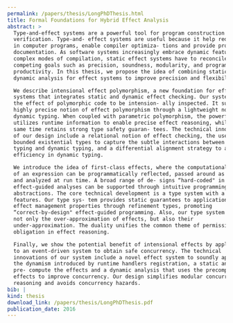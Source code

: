 ```yaml
---
permalink: /papers/thesis/LongPhDThesis.html
title: Formal Foundations for Hybrid Effect Analysis
abstract: >
  Type-and-effect systems are a powerful tool for program construction and
  verification. Type-and- effect systems are useful because it help reduce bugs
  in computer programs, enable compiler optimiza- tions and provide program
  documentation. As software systems increasingly embrace dynamic features and
  complex modes of compilation, static effect systems have to reconcile over
  competing goals such as precision, soundness, modularity, and programmer
  productivity. In this thesis, we propose the idea of combining static and
  dynamic analysis for effect systems to improve precision and flexibility.

  We describe intensional effect polymorphism, a new foundation for effect
  systems that integrates static and dynamic effect checking. Our system allows
  the effect of polymorphic code to be intension- ally inspected. It supports a
  highly precise notion of effect polymorphism through a lightweight notion of
  dynamic typing. When coupled with parametric polymorphism, the powerful system
  utilizes runtime information to enable precise effect reasoning, while at the
  same time retains strong type safety guaran- tees. The technical innovations
  of our design include a relational notion of effect checking, the use of
  bounded existential types to capture the subtle interactions between static
  typing and dynamic typing, and a differential alignment strategy to achieve
  efficiency in dynamic typing.

  We introduce the idea of first-class effects, where the computational effect
  of an expression can be programmatically reflected, passed around as values,
  and analyzed at run time. A broad range of de- signs “hard-coded" in existing
  effect-guided analyses can be supported through intuitive programming
  abstractions. The core technical development is a type system with a couple of
  features. Our type sys- tem provides static guarantees to application-specific
  effect management properties through refinement types, promoting
  “correct-by-design" effect-guided programming. Also, our type system computes
  not only the over-approximation of effects, but also their
  under-approximation. The duality unifies the common theme of permission vs.
  obligation in effect reasoning.

  Finally, we show the potential benefit of intensional effects by applying it
  to an event-driven system to obtain safe concurrency. The technical
  innovations of our system include a novel effect system to soundly approximate
  the dynamism introduced by runtime handlers registration, a static analysis to
  pre- compute the effects and a dynamic analysis that uses the precomputed
  effects to improve concurrency. Our design simplifies modular concurrency
  reasoning and avoids concurrency hazards.
bib: |
kind: thesis
download_link: /papers/thesis/LongPhDThesis.pdf
publication_date: 2016
---
```

